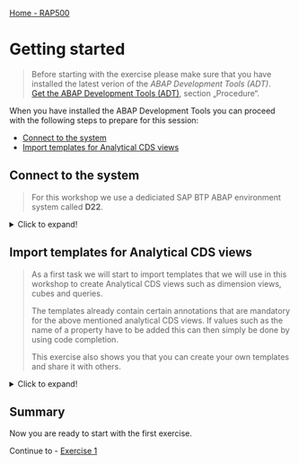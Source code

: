 [Home - RAP500](../../README.md#exercises)

# Getting started

> Before starting with the exercise please make sure that you have installed the latest verion of the *ABAP Development Tools (ADT)*.   
> [Get the ABAP Development Tools (ADT)](https://tools.hana.ondemand.com/#abap), section „Procedure“.

When you have installed the ABAP Development Tools you can proceed with the following steps to prepare for this session:

- [Connect to the system](#connect-to-the-system)
- [Import templates for Analytical CDS views](#import-temlates-for-analytical-cds-views) 

## Connect to the system

> For this workshop we use a dediciated SAP BTP ABAP environment system called **D22**.

<details>
  <summary>Click to expand!</summary>

1. Start the ABAP Development Tools (aka ABAP in Eclipse)

2. Select a directory as workspace. Click **Launch**

 ![Select directory](images/0010.png)

3. Close the Welcome screen

  ![Close Welcome screen](images/0020.png)

4. Check the perspective. If the perspective is still the *Java perspective*, then ...

  ![Java perspective](images/0030.png)

5. Open ABAP perspective (if needed)

  - Click on the **Open perspective** button
  - Select **ABAP**
  - Click **Open**

   ![OpenABAP perspective](images/0040.png)

6. Click **File > New > ABAP Cloud Project** to open a new ABAP Cloud project.

   ![OpenABAP perspective](images/0050.png)

7. Choose the option **Service Key** and then click **Next** .

   ![System connection options](images/0060.png)

   > **Please note**  
   > For this workshop we have provided you the dedicated SAP BTP, ABAP Environment system - **D21**. 
   > Logon to the system using the credentials (email adress and password) that you use to logon to the SAP BTP Platform.

8. Enter the **Service Key** and press **Next**.

   > **Please note**  
   > The Service Key has been provided to you by the trainer through your mission in the *SAP Discovery Center* .

   ![Service Connection using a Service Key](images/0070.png)
    
9. Press the button **Open Logon Page in Browser** 

   ![Open Logon Page in Browser](images/0080.png)
  
   
10. A new browser window will open. Enter the credentials that have been provide to you by the trainer (email address and password)

    ![Logon screen](images/0090.png)


> If there are issues with CORS connection initially then make sure the below cookies and pop-ups are allowed in your browser settings .
> This needs to be enabled for CORS Connection.
> Since the direct connection use CORS, please verify your web browser configuration and access.
> Your web browsers must be configured to:
>    -	Allow pop-up windows from the SAP Analytics Cloud domain: [*.]sapbusinessobjects.cloud.
>    -	Allow 3rd party cookies from the SAP S/4HANA server's domain. For example, in Internet Explorer 11, go to Internet Options  Security  Trusted Sites, add your domain name, then select Enable Protected Mode.

11. You should see a page like the following

   ![Logon succeeded](images/0095.png)

12. Navigate back to your Eclipse

13. Press **Next**

    ![Service instance connection details](images/0097.png)

14. You can keep the default project name unchanged and click **Finish**

    ![Project name](images/0098.png)

15. Your ABAP Cloud Project should now look like follows

    ![Project name](images/0099.png)
    

[^Top of page](README.md) 

</details>

## Import templates for Analytical CDS views 

> As a first task we will start to import templates that we will use in this workshop to create Analytical CDS views such as dimension views, cubes and queries.  
> 
> The templates already contain certain annotations that are mandatory for the above mentioned analytical CDS views. If values such as the name of a property have to be added this can then simply be done by using code completion.  
> 
> This exercise also shows you that you can create your own templates and share it with others.  

<details>
  <summary>Click to expand!</summary>

1. Click on the following link to display the file **analytical_templates.xml**.  

   [Link to the file analytical_templates.xml](https://raw.githubusercontent.com/SAP-samples/abap-platform-rap-workshops/main/rap5xx/rap500/sources/analytical_templates.xml)

2. Right-click on the browser window and save the content as an xml-file called **analytical_templates.xml**.

   > **Hint for Mac Users**   
   > For Mac users it seems only to be possible to save browser content as **.txt** files.  
   > You thus have to rename the file after you have downloaded it and replace the extension **.txt** with the extension **.xml**.  
   
   ![Download as XML](images/0110.png)

2. Open ADT if you have closed it

3. In the menu choose **Window --> Preferences**

    ![Preferences dialogue](images/0120.png)

4. In the Templates dialogue choose **Import**

   ![Import analytical templates - 1](images/0130.png)

6. Select the XML file **analytical_templates.xml** that you have created in *Step 1*.

   > **Please note**  
   > The Import-Dialog only allows to select files having the extension **.xml**. If you have downloaded the file in *Step 1* using a different file extension you have first to rename your file so that it gets the extension **.xml**.

   ![Select downloaded XML](images/0135.png)
   
7. You will see that three new templates have been imported that we will use in the following exercise.

   Press **Apply & Close**

   ![Imported analytical templates](images/0140.png)

</details>

## Summary

Now you are ready to start with the first exercise.

Continue to - [Exercise 1](../ex1/README.md)
